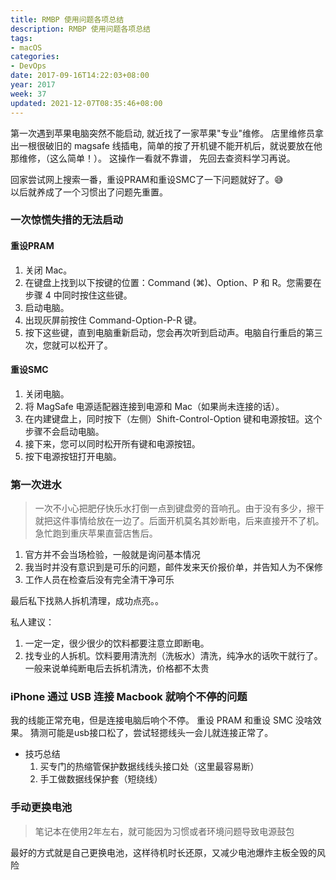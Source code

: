 ```yaml
---
title: RMBP 使用问题各项总结
description: RMBP 使用问题各项总结
tags:
- macOS
categories:
- DevOps
date: 2017-09-16T14:22:03+08:00
year: 2017
week: 37
updated: 2021-12-07T08:35:46+08:00
---
```


第一次遇到苹果电脑突然不能启动, 就近找了一家苹果"专业"维修。
店里维修员拿出一根很破旧的 magsafe 线插电，简单的按了开机键不能开机后，就说要放在他那维修，（这么简单！）。
这操作一看就不靠谱， 先回去查资料学习再说。
  
 <!-- more --> 
 
回家尝试网上搜索一番，重设PRAM和重设SMC了一下问题就好了。😅  
以后就养成了一个习惯出了问题先重置。

### 一次惊慌失措的无法启动

#### 重设PRAM
1. 关闭 Mac。
2. 在键盘上找到以下按键的位置：Command (⌘)、Option、P 和 R。您需要在步骤 4 中同时按住这些键。
3. 启动电脑。
4. 出现灰屏前按住 Command-Option-P-R 键。
5. 按下这些键，直到电脑重新启动，您会再次听到启动声。电脑自行重启的第三次，您就可以松开了。

#### 重设SMC
1. 关闭电脑。
2. 将 MagSafe 电源适配器连接到电源和 Mac（如果尚未连接的话）。
3. 在内建键盘上，同时按下（左侧）Shift-Control-Option 键和电源按钮。这个步骤不会启动电脑。
4. 接下来，您可以同时松开所有键和电源按钮。
5. 按下电源按钮打开电脑。

### 第一次进水
> 一次不小心把肥仔快乐水打倒一点到键盘旁的音响孔。由于没有多少，擦干就把这件事情给放在一边了。后面开机莫名其妙断电，后来直接开不了机。急忙跑到重庆苹果直营店售后。

1. 官方并不会当场检验，一般就是询问基本情况
2. 我当时并没有意识到是可乐的问题，邮件发来天价报价单，并告知人为不保修
3. 工作人员在检查后没有完全清干净可乐


最后私下找熟人拆机清理，成功点亮。。

私人建议：

1. 一定一定，很少很少的饮料都要注意立即断电。
2. 找专业的人拆机。饮料要用清洗剂（洗板水）清洗，纯净水的话吹干就行了。一般来说单纯断电后去拆机清洗，价格都不太贵


### iPhone 通过 USB 连接 Macbook 就响个不停的问题

我的线能正常充电，但是连接电脑后响个不停。
重设 PRAM 和重设 SMC 没啥效果。
猜测可能是usb接口松了，尝试轻摁线头一会儿就连接正常了。

* 技巧总结
  1. 买专门的热缩管保护数据线线头接口处（这里最容易断）
  2. 手工做数据线保护套（短绕线）

### 手动更换电池
> 笔记本在使用2年左右，就可能因为习惯或者环境问题导致电源鼓包

最好的方式就是自己更换电池，这样待机时长还原，又减少电池爆炸主板全毁的风险